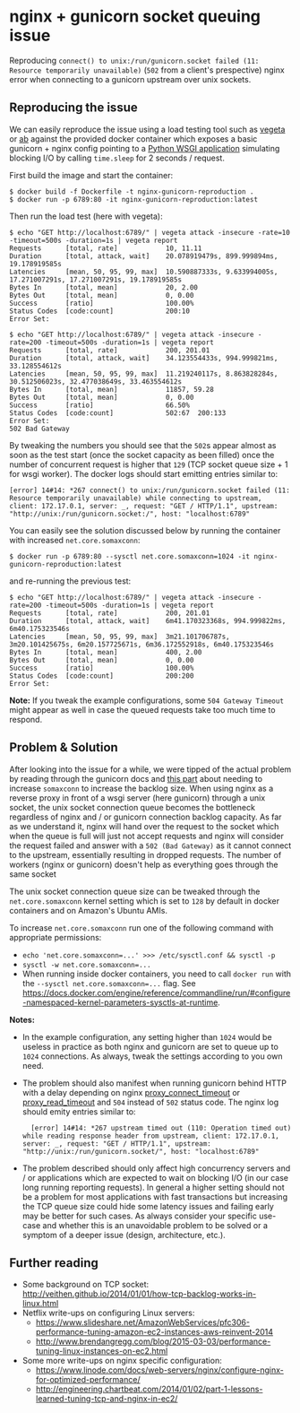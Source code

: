 # nginx + gunicorn socket queuing issue

Reproducing `connect() to unix:/run/gunicorn.socket failed (11: Resource temporarily unavailable)` (`502` from a client's prespective) nginx error when connecting to a gunicorn upstream over unix sockets.

## Reproducing the issue

We can easily reproduce the issue using a load testing tool such as [vegeta](https://github.com/tsenart/vegeta) or [ab](https://httpd.apache.org/docs/2.4/programs/ab.html) against the provided docker container which exposes a basic gunicorn + nginx config pointing to a [Python WSGI application](./docker/root/etc/service/wsgi/server) simulating blocking I/O by calling `time.sleep` for 2 seconds / request.

First build the image and start the container:

    $ docker build -f Dockerfile -t nginx-gunicorn-reproduction .
    $ docker run -p 6789:80 -it nginx-gunicorn-reproduction:latest

Then run the load test (here with vegeta):

    $ echo "GET http://localhost:6789/" | vegeta attack -insecure -rate=10 -timeout=500s -duration=1s | vegeta report
    Requests      [total, rate]            10, 11.11
    Duration      [total, attack, wait]    20.078919479s, 899.999894ms, 19.178919585s
    Latencies     [mean, 50, 95, 99, max]  10.590887333s, 9.633994005s, 17.271007291s, 17.271007291s, 19.178919585s
    Bytes In      [total, mean]            20, 2.00
    Bytes Out     [total, mean]            0, 0.00
    Success       [ratio]                  100.00%
    Status Codes  [code:count]             200:10
    Error Set:

    $ echo "GET http://localhost:6789/" | vegeta attack -insecure -rate=200 -timeout=500s -duration=1s | vegeta report
    Requests      [total, rate]            200, 201.01
    Duration      [total, attack, wait]    34.123554433s, 994.999821ms, 33.128554612s
    Latencies     [mean, 50, 95, 99, max]  11.219240117s, 8.863828284s, 30.512506023s, 32.477038649s, 33.463554612s
    Bytes In      [total, mean]            11857, 59.28
    Bytes Out     [total, mean]            0, 0.00
    Success       [ratio]                  66.50%
    Status Codes  [code:count]             502:67  200:133
    Error Set:
    502 Bad Gateway 

By tweaking the numbers you should see that the `502`s appear almost as soon as the test start (once the socket capacity as been filled) once the number of concurrent request is higher that `129` (TCP socket queue size + 1 for wsgi worker). The docker logs should start emitting  entries similar to:

    [error] 14#14: *267 connect() to unix:/run/gunicorn.socket failed (11: Resource temporarily unavailable) while connecting to upstream, client: 172.17.0.1, server: _, request: "GET / HTTP/1.1", upstream: "http://unix:/run/gunicorn.socket:/", host: "localhost:6789"

You can easily see the solution discussed below by running the container with increased `net.core.somaxconn`:

    $ docker run -p 6789:80 --sysctl net.core.somaxconn=1024 -it nginx-gunicorn-reproduction:latest

and re-running the previous test:

    $ echo "GET http://localhost:6789/" | vegeta attack -insecure -rate=200 -timeout=500s -duration=1s | vegeta report
    Requests      [total, rate]            200, 201.01
    Duration      [total, attack, wait]    6m41.170323368s, 994.999822ms, 6m40.175323546s
    Latencies     [mean, 50, 95, 99, max]  3m21.101706787s, 3m20.101425675s, 6m20.157725671s, 6m36.172552918s, 6m40.175323546s
    Bytes In      [total, mean]            400, 2.00
    Bytes Out     [total, mean]            0, 0.00
    Success       [ratio]                  100.00%
    Status Codes  [code:count]             200:200
    Error Set:


**Note:** If you tweak the example configurations, some `504 Gateway Timeout` might appear as well in case the queued requests take too much time to respond.


## Problem & Solution

After looking into the issue for a while, we were tipped of the actual problem by reading through the gunicorn docs and [this part](http://docs.gunicorn.org/en/stable/faq.html?highlight=somaxconn#how-can-i-increase-the-maximum-socket-backlog) about needing to increase `somaxconn` to increase the backlog size. When using nginx as a reverse proxy in front of a wsgi server (here gunicorn) through a unix socket, the unix socket connection queue becomes the bottleneck regardless of nginx and / or gunicorn connection backlog capacity. As far as we understand it, nginx will hand over the request to the socket which when the queue is full will just not accept requests and nginx will consider the request failed and answer with a `502 (Bad Gateway)` as it cannot connect to the upstream, essentially resulting in dropped requests. The number of workers (nginx or gunicorn) doesn't help as everything goes through the same socket

The unix socket connection queue size can be tweaked through the `net.core.somaxconn` kernel setting which is set to `128` by default in docker containers and on Amazon's Ubuntu AMIs.

To increase `net.core.somaxconn` run one of the following command with appropriate permissions:

- `echo 'net.core.somaxconn=...' >>> /etc/sysctl.conf && sysctl -p`
- `sysctl -w net.core.somaxconn=...`
- When running inside docker containers, you need to call `docker run` with the `--sysctl net.core.somaxconn=...` flag. See https://docs.docker.com/engine/reference/commandline/run/#configure-namespaced-kernel-parameters-sysctls-at-runtime.

**Notes:**  

- In the example configuration, any setting higher than `1024` would be useless in practice as both nginx and gunicorn are set to queue up to `1024` connections. As always, tweak the settings according to you own need.

- The problem should also manifest when running gunicorn behind HTTP with a delay depending on nginx [proxy_connect_timeout](http://nginx.org/en/docs/http/ngx_http_proxy_module.html#proxy_connect_timeout) or [proxy_read_timeout](http://nginx.org/en/docs/http/ngx_http_proxy_module.html#proxy_read_timeout) and `504` instead of `502` status code. The nginx log should emity entries similar to:
      
        [error] 14#14: *267 upstream timed out (110: Operation timed out) while reading response header from upstream, client: 172.17.0.1, server: _, request: "GET / HTTP/1.1", upstream: "http://unix:/run/gunicorn.socket/", host: "localhost:6789"

- The problem described should only affect high concurrency servers and / or applications which are expected to wait on blocking I/O (in our case long running reporting requests). In general a higher setting should not be a problem for most applications with fast transactions but increasing the TCP queue size could hide some latency issues and failing early may be better for such cases. As always consider your specific use-case and whether this is an unavoidable problem to be solved or a symptom of a deeper issue (design, architecture, etc.).

## Further reading

- Some background on TCP socket: http://veithen.github.io/2014/01/01/how-tcp-backlog-works-in-linux.html
- Netflix write-ups on configuring Linux servers:
  - https://www.slideshare.net/AmazonWebServices/pfc306-performance-tuning-amazon-ec2-instances-aws-reinvent-2014
  - http://www.brendangregg.com/blog/2015-03-03/performance-tuning-linux-instances-on-ec2.html
- Some more write-ups on nginx specific configuration: 
  - https://www.linode.com/docs/web-servers/nginx/configure-nginx-for-optimized-performance/
  - http://engineering.chartbeat.com/2014/01/02/part-1-lessons-learned-tuning-tcp-and-nginx-in-ec2/
